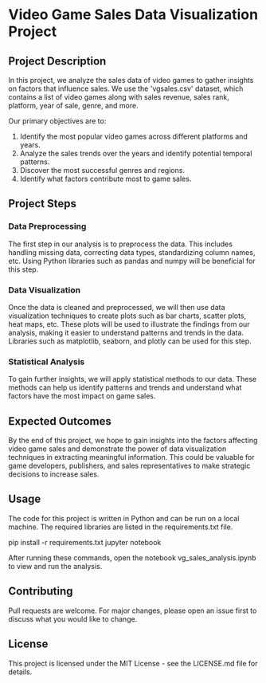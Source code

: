 # Video Game Sales Data Visualization Project

## Project Description
In this project, we analyze the sales data of video games to gather insights on factors that influence sales. We use the 'vgsales.csv' dataset, which contains a list of video games along with sales revenue, sales rank, platform, year of sale, genre, and more.

Our primary objectives are to:

1. Identify the most popular video games across different platforms and years.
2. Analyze the sales trends over the years and identify potential temporal patterns.
3. Discover the most successful genres and regions.
4. Identify what factors contribute most to game sales.

## Project Steps

### Data Preprocessing
The first step in our analysis is to preprocess the data. This includes handling missing data, correcting data types, standardizing column names, etc. Using Python libraries such as pandas and numpy will be beneficial for this step.

### Data Visualization
Once the data is cleaned and preprocessed, we will then use data visualization techniques to create plots such as bar charts, scatter plots, heat maps, etc. These plots will be used to illustrate the findings from our analysis, making it easier to understand patterns and trends in the data. Libraries such as matplotlib, seaborn, and plotly can be used for this step.

### Statistical Analysis
To gain further insights, we will apply statistical methods to our data. These methods can help us identify patterns and trends and understand what factors have the most impact on game sales.

## Expected Outcomes
By the end of this project, we hope to gain insights into the factors affecting video game sales and demonstrate the power of data visualization techniques in extracting meaningful information. This could be valuable for game developers, publishers, and sales representatives to make strategic decisions to increase sales.

## Usage
The code for this project is written in Python and can be run on a local machine. The required libraries are listed in the requirements.txt file.

pip install -r requirements.txt
jupyter notebook


After running these commands, open the notebook vg_sales_analysis.ipynb to view and run the analysis.

## Contributing
Pull requests are welcome. For major changes, please open an issue first to discuss what you would like to change.

## License
This project is licensed under the MIT License - see the LICENSE.md file for details.
